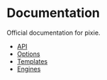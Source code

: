 # Documentation
Official documentation for pixie.
  - [API](API.md)
  - [Options](OPTIONS.md)
  - [Templates](TEMPLATES.md)
  - [Engines](ENGINES.md)
